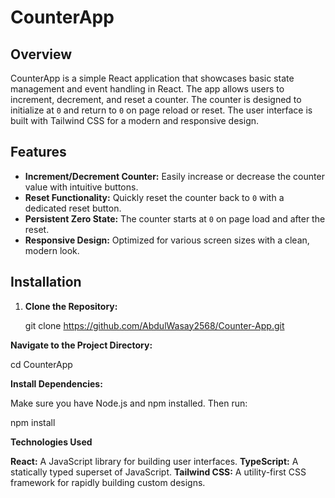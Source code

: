 # CounterApp

## Overview

CounterApp is a simple React application that showcases basic state management and event handling in React. The app allows users to increment, decrement, and reset a counter. The counter is designed to initialize at `0` and return to `0` on page reload or reset. The user interface is built with Tailwind CSS for a modern and responsive design.

## Features

- **Increment/Decrement Counter:** Easily increase or decrease the counter value with intuitive buttons.
- **Reset Functionality:** Quickly reset the counter back to `0` with a dedicated reset button.
- **Persistent Zero State:** The counter starts at `0` on page load and after the reset.
- **Responsive Design:** Optimized for various screen sizes with a clean, modern look.

## Installation

1. **Clone the Repository:**

   git clone https://github.com/AbdulWasay2568/Counter-App.git

**Navigate to the Project Directory:**

cd CounterApp

**Install Dependencies:**

Make sure you have Node.js and npm installed. Then run:

npm install


**Technologies Used**

**React:** A JavaScript library for building user interfaces.
**TypeScript:** A statically typed superset of JavaScript.
**Tailwind CSS:** A utility-first CSS framework for rapidly building custom designs.

